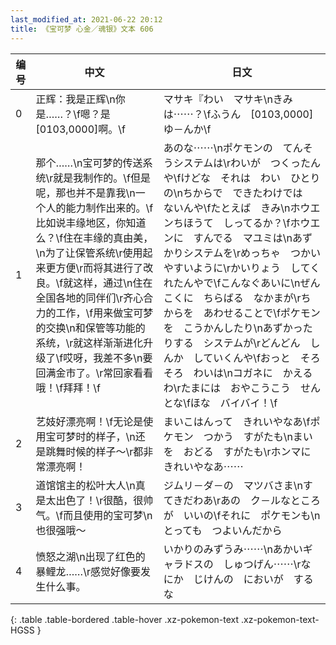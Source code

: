 ```yaml
---
last_modified_at: 2021-06-22 20:12
title: 《宝可梦 心金／魂银》文本 606
---
```

| 编号 | 中文 | 日文 |
| ---- | ---- | ---- |
| 0 | 正辉：我是正辉\n你是……？\f嗯？是[0103,0000]啊。\f | マサキ『わい　マサキ\nきみは⋯⋯？\fふうん　[0103,0000]　ゆ－んか\f |
| 1 | 那个……\n宝可梦的传送系统\r就是我制作的。\f但是呢，那也并不是靠我\n一个人的能力制作出来的。\f比如说丰缘地区，你知道么？\f住在丰缘的真由美，\n为了让保管系统\r使用起来更方便\r而将其进行了改良。\f就这样，通过\n住在全国各地的同伴们\r齐心合力的工作，\f用来做宝可梦的交换\n和保管等功能的系统，\r就这样渐渐进化升级了\f哎呀，我差不多\n要回满金市了。\r常回家看看哦！\f拜拜！\f | あのな⋯⋯\nポケモンの　てんそうシステムは\rわいが　つくったんや\fけどな　それは　わい　ひとりの\nちからで　できたわけでは　ないんや\fたとえば　きみ\nホウエンちほうて　しってるか？\fホウエンに　すんでる　マユミは\nあずかりシステムを\rめっちゃ　つかいやすいように\rかいりょう　してくれたんやで\fこんなぐあいに\nぜんこくに　ちらばる　なかまが\rちからを　あわせることで\fポケモンを　こうかんしたり\nあずかったりする　システムが\rどんどん　しんか　していくんや\fおっと　そろそろ　わいは\nコガネに　かえるわ\rたまには　おやこうこう　せんとな\fほな　バイバイ！\f |
| 2 | 艺妓好漂亮啊！\f无论是使用宝可梦时的样子，\n还是跳舞时候的样子～\r都非常漂亮啊！ | まいこはんって　きれいやなあ\fポケモン　つかう　すがたも\nまいを　おどる　すがたも\rホンマに　きれいやなあ⋯⋯ |
| 3 | 道馆馆主的松叶大人\n真是太出色了！\r很酷，很帅气。\f而且使用的宝可梦\n也很强哦～ | ジムリ－ダ－の　マツバさま\nすてきだわあ\rあの　ク－ルなところが　いいの\fそれに　ポケモンも\nとっても　つよいんだから |
| 4 | 愤怒之湖\n出现了红色的暴鲤龙……\r感觉好像要发生什么事。 | いかりのみずうみ⋯⋯\nあかいギャラドスの　しゅつげん⋯⋯\rなにか　じけんの　においが　するな |
{: .table .table-bordered .table-hover .xz-pokemon-text .xz-pokemon-text-HGSS }